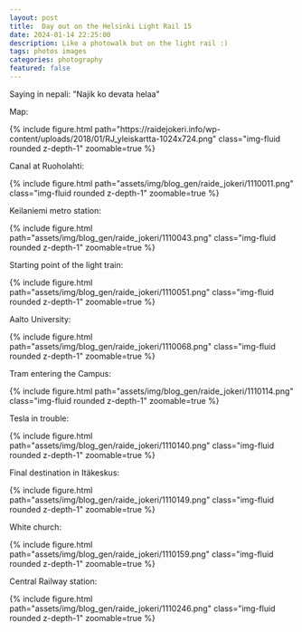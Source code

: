 ```yaml
---
layout: post
title:  Day out on the Helsinki Light Rail 15
date: 2024-01-14 22:25:00
description: Like a photowalk but on the light rail :) 
tags: photos images
categories: photography
featured: false
---
```


Saying in nepali: "Najik ko devata helaa" 


Map:
<div class="row mt-3">
    <div class="col-sm mt-3 mt-md-0">
    </div>
    <div class="col-sm mt-3 mt-md-0">
        {% include figure.html path="https://raidejokeri.info/wp-content/uploads/2018/01/RJ_yleiskartta-1024x724.png" class="img-fluid rounded z-depth-1" zoomable=true %}
    </div>
    <div class="col-sm mt-3 mt-md-0">
    </div>
</div>


Canal at Ruoholahti:
<div class="row mt-3">
    <div class="col-sm mt-3 mt-md-0">
    </div>
    <div class="col-sm mt-3 mt-md-0">
        {% include figure.html path="assets/img/blog_gen/raide_jokeri/1110011.png" class="img-fluid rounded z-depth-1" zoomable=true %}
    </div>
    <div class="col-sm mt-3 mt-md-0">
    </div>
</div>

Keilaniemi metro station:
<div class="row mt-3">
    <div class="col-sm mt-3 mt-md-0">
    </div>
    <div class="col-sm mt-3 mt-md-0">
        {% include figure.html path="assets/img/blog_gen/raide_jokeri/1110043.png" class="img-fluid rounded z-depth-1" zoomable=true %}
    </div>
    <div class="col-sm mt-3 mt-md-0">
    </div>
</div>

Starting point of the light train:
<div class="row mt-3">
    <div class="col-sm mt-3 mt-md-0">
    </div>
    <div class="col-sm mt-3 mt-md-0">
        {% include figure.html path="assets/img/blog_gen/raide_jokeri/1110051.png" class="img-fluid rounded z-depth-1" zoomable=true %}
    </div>
    <div class="col-sm mt-3 mt-md-0">
    </div>
</div>

Aalto University:
<div class="row mt-3">
    <div class="col-sm mt-3 mt-md-0">
    </div>
    <div class="col-sm mt-3 mt-md-0">
        {% include figure.html path="assets/img/blog_gen/raide_jokeri/1110068.png" class="img-fluid rounded z-depth-1" zoomable=true %}
    </div>
    <div class="col-sm mt-3 mt-md-0">
    </div>
</div>

Tram entering the Campus:
<div class="row mt-3">
    <div class="col-sm mt-3 mt-md-0">
    </div>
    <div class="col-sm mt-3 mt-md-0">
        {% include figure.html path="assets/img/blog_gen/raide_jokeri/1110114.png" class="img-fluid rounded z-depth-1" zoomable=true %}
    </div>
    <div class="col-sm mt-3 mt-md-0">
    </div>
</div>

Tesla in trouble:
<div class="row mt-3">
    <div class="col-sm mt-3 mt-md-0">
    </div>
    <div class="col-sm mt-3 mt-md-0">
        {% include figure.html path="assets/img/blog_gen/raide_jokeri/1110140.png" class="img-fluid rounded z-depth-1" zoomable=true %}
    </div>
    <div class="col-sm mt-3 mt-md-0">
    </div>
</div>

Final destination in Itäkeskus:
<div class="row mt-3">
    <div class="col-sm mt-3 mt-md-0">
    </div>
    <div class="col-sm mt-3 mt-md-0">
        {% include figure.html path="assets/img/blog_gen/raide_jokeri/1110149.png" class="img-fluid rounded z-depth-1" zoomable=true %}
    </div>
    <div class="col-sm mt-3 mt-md-0">
    </div>
</div>

White church:
<div class="row mt-3">
    <div class="col-sm mt-3 mt-md-0">
    </div>
    <div class="col-sm mt-3 mt-md-0">
        {% include figure.html path="assets/img/blog_gen/raide_jokeri/1110159.png" class="img-fluid rounded z-depth-1" zoomable=true %}
    </div>
    <div class="col-sm mt-3 mt-md-0">
    </div>
</div>

Central Railway station:
<div class="row mt-3">
    <div class="col-sm mt-3 mt-md-0">
    </div>
    <div class="col-sm mt-3 mt-md-0">
        {% include figure.html path="assets/img/blog_gen/raide_jokeri/1110246.png" class="img-fluid rounded z-depth-1" zoomable=true %}
    </div>
    <div class="col-sm mt-3 mt-md-0">
    </div>
</div>

